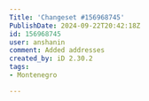 ```yaml
---
Title: 'Changeset #156968745'
PublishDate: 2024-09-22T20:42:18Z
id: 156968745
user: anshanin
comment: Added addresses
created_by: iD 2.30.2
tags:
- Montenegro

---
```

